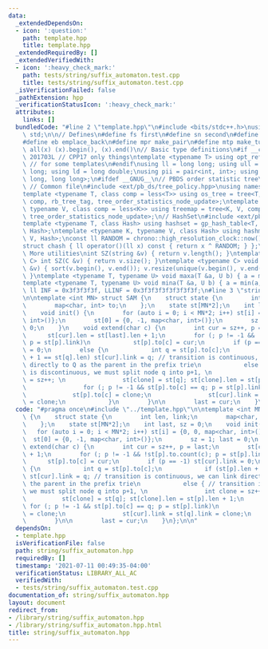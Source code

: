 ```yaml
---
data:
  _extendedDependsOn:
  - icon: ':question:'
    path: template.hpp
    title: template.hpp
  _extendedRequiredBy: []
  _extendedVerifiedWith:
  - icon: ':heavy_check_mark:'
    path: tests/string/suffix_automaton.test.cpp
    title: tests/string/suffix_automaton.test.cpp
  _isVerificationFailed: false
  _pathExtension: hpp
  _verificationStatusIcon: ':heavy_check_mark:'
  attributes:
    links: []
  bundledCode: "#line 2 \"template.hpp\"\n#include <bits/stdc++.h>\nusing namespace\
    \ std;\n\n// Defines\n#define fs first\n#define sn second\n#define pb push_back\n\
    #define eb emplace_back\n#define mpr make_pair\n#define mtp make_tuple\n#define\
    \ all(x) (x).begin(), (x).end()\n// Basic type definitions\n#if __cplusplus ==\
    \ 201703L // CPP17 only things\ntemplate <typename T> using opt_ref = optional<reference_wrapper<T>>;\
    \ // for some templates\n#endif\nusing ll = long long; using ull = unsigned long\
    \ long; using ld = long double;\nusing pii = pair<int, int>; using pll = pair<long\
    \ long, long long>;\n#ifdef __GNUG__\n// PBDS order statistic tree\n#include <ext/pb_ds/assoc_container.hpp>\
    \ // Common file\n#include <ext/pb_ds/tree_policy.hpp>\nusing namespace __gnu_pbds;\n\
    template <typename T, class comp = less<T>> using os_tree = tree<T, null_type,\
    \ comp, rb_tree_tag, tree_order_statistics_node_update>;\ntemplate <typename K,\
    \ typename V, class comp = less<K>> using treemap = tree<K, V, comp, rb_tree_tag,\
    \ tree_order_statistics_node_update>;\n// HashSet\n#include <ext/pb_ds/assoc_container.hpp>\n\
    template <typename T, class Hash> using hashset = gp_hash_table<T, null_type,\
    \ Hash>;\ntemplate <typename K, typename V, class Hash> using hashmap = gp_hash_table<K,\
    \ V, Hash>;\nconst ll RANDOM = chrono::high_resolution_clock::now().time_since_epoch().count();\n\
    struct chash { ll operator()(ll x) const { return x ^ RANDOM; } };\n#endif\n//\
    \ More utilities\nint SZ(string &v) { return v.length(); }\ntemplate <typename\
    \ C> int SZ(C &v) { return v.size(); }\ntemplate <typename C> void UNIQUE(vector<C>\
    \ &v) { sort(v.begin(), v.end()); v.resize(unique(v.begin(), v.end()) - v.begin());\
    \ }\ntemplate <typename T, typename U> void maxa(T &a, U b) { a = max(a, b); }\n\
    template <typename T, typename U> void mina(T &a, U b) { a = min(a, b); }\nconst\
    \ ll INF = 0x3f3f3f3f, LLINF = 0x3f3f3f3f3f3f3f3f;\n#line 3 \"string/suffix_automaton.hpp\"\
    \n\ntemplate <int MN> struct SAM {\n    struct state {\n        int len, link;\n\
    \        map<char, int> to;\n    };\n    state st[MN*2];\n    int last, sz = 0;\n\
    \    void init() {\n        for (auto i = 0; i < MN*2; i++) st[i] = {0, 0, map<char,\
    \ int>()};\n        st[0] = {0, -1, map<char, int>()};\n        sz = 1; last =\
    \ 0;\n    }\n    void extend(char c) {\n        int cur = sz++, p = last;\n  \
    \      st[cur].len = st[last].len + 1;\n        for (; p != -1 && !st[p].to.count(c);\
    \ p = st[p].link)\n            st[p].to[c] = cur;\n        if (p == -1) st[cur].link\
    \ = 0;\n        else {\n            int q = st[p].to[c];\n            if (st[p].len\
    \ + 1 == st[q].len) st[cur].link = q; // transition is continuous, we can link\
    \ directly to Q as the parent in the prefix trie\n            else { // transition\
    \ is discontinuous, we must split node q into p+1, \n                int clone\
    \ = sz++; \n                st[clone] = st[q]; st[clone].len = st[p].len + 1;\n\
    \                for (; p != -1 && st[p].to[c] == q; p = st[p].link)\n       \
    \             st[p].to[c] = clone;\n                st[cur].link = st[q].link\
    \ = clone;\n            }\n        }\n\n        last = cur;\n    }\n};\n\n"
  code: "#pragma once\n#include \"../template.hpp\"\n\ntemplate <int MN> struct SAM\
    \ {\n    struct state {\n        int len, link;\n        map<char, int> to;\n\
    \    };\n    state st[MN*2];\n    int last, sz = 0;\n    void init() {\n     \
    \   for (auto i = 0; i < MN*2; i++) st[i] = {0, 0, map<char, int>()};\n      \
    \  st[0] = {0, -1, map<char, int>()};\n        sz = 1; last = 0;\n    }\n    void\
    \ extend(char c) {\n        int cur = sz++, p = last;\n        st[cur].len = st[last].len\
    \ + 1;\n        for (; p != -1 && !st[p].to.count(c); p = st[p].link)\n      \
    \      st[p].to[c] = cur;\n        if (p == -1) st[cur].link = 0;\n        else\
    \ {\n            int q = st[p].to[c];\n            if (st[p].len + 1 == st[q].len)\
    \ st[cur].link = q; // transition is continuous, we can link directly to Q as\
    \ the parent in the prefix trie\n            else { // transition is discontinuous,\
    \ we must split node q into p+1, \n                int clone = sz++; \n      \
    \          st[clone] = st[q]; st[clone].len = st[p].len + 1;\n               \
    \ for (; p != -1 && st[p].to[c] == q; p = st[p].link)\n                    st[p].to[c]\
    \ = clone;\n                st[cur].link = st[q].link = clone;\n            }\n\
    \        }\n\n        last = cur;\n    }\n};\n\n"
  dependsOn:
  - template.hpp
  isVerificationFile: false
  path: string/suffix_automaton.hpp
  requiredBy: []
  timestamp: '2021-07-11 00:49:35-04:00'
  verificationStatus: LIBRARY_ALL_AC
  verifiedWith:
  - tests/string/suffix_automaton.test.cpp
documentation_of: string/suffix_automaton.hpp
layout: document
redirect_from:
- /library/string/suffix_automaton.hpp
- /library/string/suffix_automaton.hpp.html
title: string/suffix_automaton.hpp
---
```

